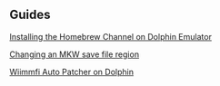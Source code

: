## Guides
[Installing the Homebrew Channel on Dolphin Emulator](/guides/dolphin/hbc)

[Changing an MKW save file region](/guides/mkw-save-region-change)

[Wiimmfi Auto Patcher on Dolphin](/guides/dolphin/wiimmfi-autopatcher)